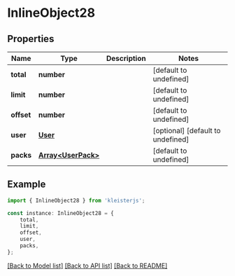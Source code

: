 # InlineObject28


## Properties

Name | Type | Description | Notes
------------ | ------------- | ------------- | -------------
**total** | **number** |  | [default to undefined]
**limit** | **number** |  | [default to undefined]
**offset** | **number** |  | [default to undefined]
**user** | [**User**](User.md) |  | [optional] [default to undefined]
**packs** | [**Array&lt;UserPack&gt;**](UserPack.md) |  | [default to undefined]

## Example

```typescript
import { InlineObject28 } from 'kleisterjs';

const instance: InlineObject28 = {
    total,
    limit,
    offset,
    user,
    packs,
};
```

[[Back to Model list]](../README.md#documentation-for-models) [[Back to API list]](../README.md#documentation-for-api-endpoints) [[Back to README]](../README.md)
